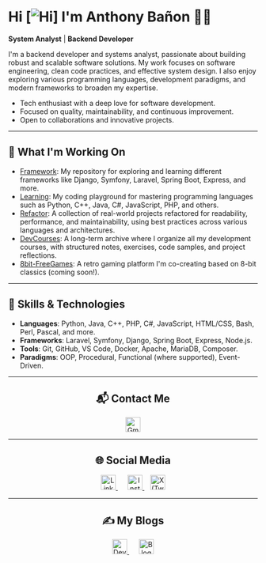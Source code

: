# Hi [![Hi](https://user-images.githubusercontent.com/18350557/176309783-0785949b-9127-417c-8b55-ab5a4333674e.gif)] I'm Anthony Bañon 👨‍💻

 **System Analyst** |  **Backend Developer** 

I'm a backend developer and systems analyst, passionate about building robust and scalable software solutions. My work focuses on software engineering, clean code practices, and effective system design. I also enjoy exploring various programming languages, development paradigms, and modern frameworks to broaden my expertise.

-  Tech enthusiast with a deep love for software development.
-  Focused on quality, maintainability, and continuous improvement.
-  Open to collaborations and innovative projects.
---

## 🚀 What I'm Working On

-  [Framework](https://github.com/anthonybanion/Framework): My repository for exploring and learning different frameworks like Django, Symfony, Laravel, Spring Boot, Express, and more.
-  [Learning](https://github.com/anthonybanion/Learning): My coding playground for mastering programming languages such as Python, C++, Java, C#, JavaScript, PHP, and others.
- [Refactor](https://github.com/anthonybanion/Refactor): A collection of real-world projects refactored for readability, performance, and maintainability, using best practices across various languages and architectures.
- [DevCourses](https://github.com/anthonybanion/DevCourses): A long-term archive where I organize all my development courses, with structured notes, exercises, code samples, and project reflections.
- [8bit-FreeGames](https://github.com/MarianoMaldonado-dev/8bit-freegames): A retro gaming platform I'm co-creating based on 8-bit classics (coming soon!).

---

## 🔧 Skills & Technologies

- **Languages**: Python, Java, C++, PHP, C#, JavaScript, HTML/CSS, Bash, Perl, Pascal, and more.
- **Frameworks**: Laravel, Symfony, Django, Spring Boot, Express, Node.js.
- **Tools**: Git, GitHub, VS Code, Docker, Apache, MariaDB, Composer.
- **Paradigms**: OOP, Procedural, Functional (where supported), Event-Driven.

---
<h2 align="center">📬 Contact Me</h2>

<p align="center">
  <a href="mailto:anthonybanion@gmail.com" target="_blank">
    <img src="https://cdn-icons-png.flaticon.com/512/732/732200.png" width="30px" alt="Gmail" />
  </a>
</p>

---

<h2 align="center">🌐 Social Media</h2>

<p align="center">
  <a href="https://www.linkedin.com/in/anthonybanion/" target="_blank">
    <img src="https://cdn-icons-png.flaticon.com/512/174/174857.png" width="30px" alt="LinkedIn" />
  </a>
  &nbsp;&nbsp;&nbsp;&nbsp;
  <a href="https://www.instagram.com/anthonybanion/" target="_blank">
    <img src="https://cdn-icons-png.flaticon.com/512/2111/2111463.png" width="30px" alt="Instagram" />
  </a>
  &nbsp;&nbsp;
  <a href="https://twitter.com/anthonybanion" target="_blank">
    <img src="https://cdn-icons-png.flaticon.com/512/3670/3670151.png" width="30px" alt="X (Twitter)" />
  </a>
</p>

---

<h2 align="center">✍️ My Blogs</h2>

<p align="center">
  <a href="https://dev.to/anthonybanion" target="_blank">
    <img src="https://cdn-icons-png.flaticon.com/512/5968/5968672.png" width="30px" alt="Dev.to" />
  </a>
  &nbsp;&nbsp;&nbsp;&nbsp;
  <a href="https://anthonybanion.blogspot.com/" target="_blank">
    <img src="https://cdn-icons-png.flaticon.com/512/733/733579.png" width="30px" alt="Blogger" />
  </a>
</p>





